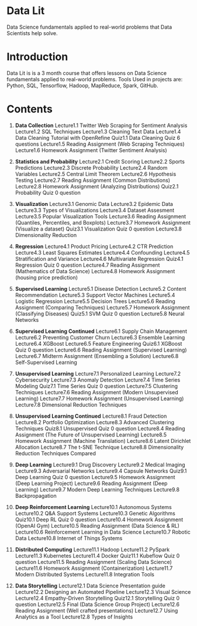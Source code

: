 # Data Lit

Data Science fundamentals applied to real-world problems that Data Scientists help solve.


# Introduction

Data Lit is is a 3 month course that offers lessons on Data Science fundamentals applied to real-world problems. Tools Used in projects are: Python, SQL, Tensorflow, Hadoop, MapReduce, Spark, GitHub.


# Contents

1. **Data Collection**
  Lecture1.1 Twitter Web Scraping for Sentiment Analysis
  Lecture1.2 SQL Techniques
  Lecture1.3 Cleaning Text Data
  Lecture1.4 Data Cleaning Tutorial with OpenRefine
  Quiz1.1 Data Cleaning Quiz 6 questions
  Lecture1.5 Reading Assignment (Web Scraping Techniques)
  Lecture1.6 Homework Assignment (Twitter Sentiment Analysis)

2. **Statistics and Probability**
  Lecture2.1 Credit Scoring
  Lecture2.2 Sports Predictions
  Lecture2.3 Discrete Probability
  Lecture2.4 Random Variables
  Lecture2.5 Central Limit Theorem
  Lecture2.6 Hypothesis Testing
  Lecture2.7 Reading Assignment (Common Distributions)
  Lecture2.8 Homework Assignment (Analyzing Distributions)
  Quiz2.1 Probability Quiz 0 question

3. **Visualization**
  Lecture3.1 Genomic Data
  Lecture3.2 Epidemic Data
  Lecture3.3 Types of Visualizations
  Lecture3.4 Dataset Assesment
  Lecture3.5 Popular Visualization Tools
  Lecture3.6 Reading Assignment (Quantiles, Percentiles, and Boxplots)
  Lecture3.7 Homework Assignment (Visualize a dataset)
  Quiz3.1 Visualization Quiz 0 question
  Lecture3.8 Dimensionality Reduction

4. **Regression**
  Lecture4.1 Product Pricing
  Lecture4.2 CTR Prediction
  Lecture4.3 Least Squares Estimates
  Lecture4.4 Confounding
  Lecture4.5 Stratification and Variance
  Lecture4.6 Multivariate Regression
  Quiz4.1 Regression Quiz 0 question
  Lecture4.7 Reading Assignment (Mathematics of Data Science)
  Lecture4.8 Homework Assignment (housing price prediction)

5. **Supervised Learning**
  Lecture5.1 Disease Detection
  Lecture5.2 Content Recommendation
  Lecture5.3 Support Vector Machines
  Lecture5.4 Logistic Regression
  Lecture5.5 Decision Trees
  Lecture5.6 Reading Assignment (Comparing Techniques)
  Lecture5.7 Homework Assignment (Classifying Diseases)
  Quiz5.1 SVM Quiz 0 question
  Lecture5.8 Neural Networks

6. **Supervised Learning Continued**
  Lecture6.1 Supply Chain Management
  Lecture6.2 Preventing Customer Churn
  Lecture6.3 Ensemble Learning
  Lecture6.4 XGBoost
  Lecture6.5 Feature Engineering
  Quiz6.1 XGBoost Quiz 0 question
  Lecture6.6 Reading Assignment (Supervised Learning)
  Lecture6.7 Midterm Assignment (Ensembling a Solution)
  Lecture6.8 Self-Supervised Learning

7. **Unsupervised Learning**
  Lecture7.1 Personalized Learning
  Lecture7.2 Cybersecurity
  Lecture7.3 Anomaly Detection
  Lecture7.4 Time Series Modeling
  Quiz7.1 Time Series Quiz 0 question
  Lecture7.5 Clustering Techniques
  Lecture7.6 Reading Assignment (Modern Unsupervised Learning)
  Lecture7.7 Homework Assignment (Unsupervised Learning)
  Lecture7.8 Dimensional Reduction Techniques

8. **Unsupervised Learning Continued**
  Lecture8.1 Fraud Detection
  Lecture8.2 Portfolio Optimization
  Lecture8.3 Advanced Clustering Techniques
  Quiz8.1 Unsupervised Quiz 0 question
  Lecture8.4 Reading Assignment (The Future of Unsupervised Learning)
  Lecture8.5 Homework Assignment (Machine Translation)
  Lecture8.6 Latent Dirichlet Allocation
  Lecture8.7 The t-SNE Technique
  Lecture8.8 Dimensionality Reduction Techniques Compared

9. **Deep Learning**
  Lecture9.1 Drug Discovery
  Lecture9.2 Medical Imaging
  Lecture9.3 Adversarial Networks
  Lecture9.4 Capsule Networks
  Quiz9.1 Deep Learning Quiz 0 question
  Lecture9.5 Homework Assignment (Deep Learning Project)
  Lecture9.6 Reading Assignment (Deep Learning)
  Lecture9.7 Modern Deep Learning Techniques
  Lecture9.8 Backpropagation

10. **Deep Reinforcement Learning**
  Lecture10.1 Autonomous Systems
  Lecture10.2 Q&A Support Systems
  Lecture10.3 Genetic Algorithms
  Quiz10.1 Deep RL Quiz 0 question
  Lecture10.4 Homework Assignment (OpenAI Gym)
  Lecture10.5 Reading Assignment (Data Science & RL)
  Lecture10.6 Reinforcement Learning in Data Science
  Lecture10.7 Robotic Data
  Lecture10.8 Internet of Things Systems

11. **Distributed Computing**
  Lecture11.1 Hadoop
  Lecture11.2 PySpark
  Lecture11.3 Kubernetes
  Lecture11.4 Docker
  Quiz11.1 Kubeflow Quiz 0 question
  Lecture11.5 Reading Assignment (Scaling Data Science)
  Lecture11.6 Homework Assignment (Containerization)
  Lecture11.7 Modern Distributed Systems
  Lecture11.8 Integration Tools

12. **Data Storytelling**
  Lecture12.1 Data Science Presentation guide
  Lecture12.2 Designing an Automated Pipeline
  Lecture12.3 Visual Science
  Lecture12.4 Empathy-Driven Storytelling
  Quiz12.1 Storytelling Quiz 0 question
  Lecture12.5 Final (Data Science Group Project)
  Lecture12.6 Reading Assignment (Well crafted presentations)
  Lecture12.7 Using Analytics as a Tool
  Lecture12.8 Types of Insights
